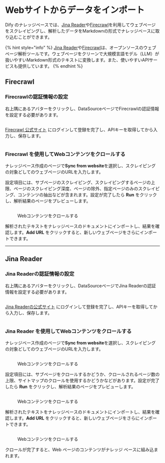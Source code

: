 # Webサイトからデータをインポート

Dify のナレッジベースでは、[Jina Reader](https://jina.ai/reader)や[Firecrawl](https://www.firecrawl.dev/)を利用してウェブページをスクレイピングし、解析したデータをMarkdownの形式でナレッジベースに取り込むことができます。

{% hint style="info" %}
[Jina Reader](https://jina.ai/reader)や[Firecrawl](https://www.firecrawl.dev/)は、オープンソースのウェブページ解析ツールです。ウェブページをクリーンで大規模言語モデル（LLM）が扱いやすいMarkdown形式のテキストに変換します。また、使いやすいAPIサービスも提供しています。
{% endhint %}

## Firecrawl

### Firecrawlの認証情報の設定

右上隅にあるアバターをクリックし、DataSourceページでFirecrawlの認証情報を設定する必要があります。

<figure><img src="https://assets-docs.dify.ai/2024/12/ced8357e468accd1c3f75f451172c1ce.png" alt=""><figcaption></figcaption></figure>

[Firecrawl 公式サイト](https://www.firecrawl.dev/) にログインして登録を完了し、APIキーを取得してから入力し、保存します。

<figure><img src="https://assets-docs.dify.ai/2024/12/e1a854f9b60a429f11181dfb8bcc7990.png" alt=""><figcaption></figcaption></figure>

### Firecrawl を使用してWebコンテンツをクロールする

ナレッジベース作成のページで**Sync from website**を選択し、スクレイピングの対象どしてのウェブページのURLを入力します。

設定項目には、サブページのスクレイピング、スクレイピングするページの上限、ページのスクレイピング深度、ページの除外、指定ページのみのスクレイピング、コンテンツの抽出などが含まれます。設定が完了したら **Run** をクリックし、解析結果のページをプレビューします。

<figure><img src="https://assets-docs.dify.ai/2024/12/3e63b4ced9770e21d5132c3aa8e5d2de.png" alt=""><figcaption><p>Webコンテンツをクロールする</p></figcaption></figure>

解析されたテキストをナレッジベースのドキュメントにインポートし、結果を確認します。**Add URL** をクリックすると、新しいウェブページをさらにインポートできます。

***

## Jina Reader

### Jina Readerの認証情報の設定

右上隅にあるアバターをクリックし、DataSourceページでJina Readerの認証情報を設定する必要があります。

<figure><img src="https://assets-docs.dify.ai/2024/12/ced8357e468accd1c3f75f451172c1ce.png" alt=""><figcaption></figcaption></figure>

[Jina Readerの公式サイト](https://jina.ai/reader) にログインして登録を完了し、APIキーを取得してから入力し、保存します。

<figure><img src="https://assets-docs.dify.ai/dify-enterprise-mintlify/jp/guides/knowledge-base/create-knowledge-and-upload-documents/import-online-datasource/e16e5c7fd6b13e0bf8686817ddf360a7.png" alt=""><figcaption></figcaption></figure>

### Jina Reader を使用してWebコンテンツをクロールする

ナレッジベース作成のページで**Sync from website**を選択し、スクレイピングの対象どしてのウェブページのURLを入力します。

<figure><img src="https://assets-docs.dify.ai/2024/12/f9170b2a2ab1be94bc85ff3ed3c3e723.png" alt=""><figcaption><p>Webコンテンツをクロールする</p></figcaption></figure>

設定項目には、サブページをクロールするかどうか、クロールされるページ数の上限、サイトマップのクロールを使用するかどうかなどがあります。設定が完了したら **Run** をクリックし、解析結果のページをプレビューします。

<figure><img src="https://assets-docs.dify.ai/2024/12/a875f21a751551c03109c76308c577ee.png" alt=""><figcaption><p>Webコンテンツをクロールする</p></figcaption></figure>

解析されたテキストをナレッジベースのドキュメントにインポートし、結果を確認します。**Add URL** をクリックすると、新しいウェブページをさらにインポートできます。

<figure><img src="https://assets-docs.dify.ai/2024/12/03494dc3c882ac1c74b464ea931e2533.png" alt=""><figcaption><p>Webコンテンツをクロールする</p></figcaption></figure>

クロールが完了すると、Web ページのコンテンツがナレッジ ベースに組み込まれます。